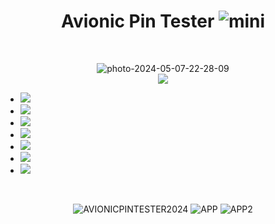 <h1 align="center"> Avionic Pin Tester <img src="https://i.ibb.co/hfTNsCL/mini.png" alt="mini" border="0"></h1>
<br>
 <p align="center">
  <img src="https://i.ibb.co/g9VDqwp/photo-2024-05-07-22-28-09.jpg" alt="photo-2024-05-07-22-28-09" border="0"><br>
  <img src="https://img.shields.io/badge/STATUS-EN%20DESAROLLO-green">
   </p>

- <img src="https://img.shields.io/badge/Comprobación_de_continuidad-OK-green"></a>
- <img src="https://img.shields.io/badge/Conexionado_entre_terminales-WORKING-orange">
- <img src="https://img.shields.io/badge/Detección_automática_de_número_de_pines-OK-green">
- <img src="https://img.shields.io/badge/Modo_10_pines-OK-green">
- <img src="https://img.shields.io/badge/Modo_6_pines-OK-green">
- <img src="https://img.shields.io/badge/Modo_4_pines-PRÓXIMAMENTE-navy">
- <img src="https://img.shields.io/badge/HMI-OK-green">
<br>
 <p align="center">
<img src="https://i.ibb.co/wQhfMMZ/AVIONICPINTESTER2024-05-1516-55-11-ezgif-com-video-to-gif-converter.gif" alt="AVIONICPINTESTER2024" border="0">
<img src="https://i.ibb.co/BZ2ZJjn/APP.jpg" alt="APP" border="0">
<img src="https://i.ibb.co/FhTR0VN/APP2.jpg" alt="APP2" border="0">
 </p>
